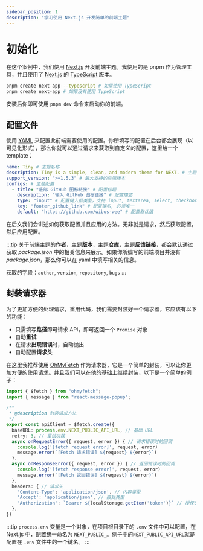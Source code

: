 ```yaml
---
sidebar_position: 1
description: "学习使用 Next.js 开发简单的前端主题"
---
```


# 初始化

在这个案例中，我们使用 [Next.js](https://nextjs.org/) 开发前端主题。我使用的是 pnpm 作为管理工具，并且使用了 [Next.js](https://nextjs.org/) 的 [TypeScript](https://nextjs.org/learn/typescript) 版本。

```bash
pnpm create next-app --typescript # 如果使用 TypeScript
pnpm create next-app # 如果没有使用 TypeScript
```

安装后你即可使用 `pnpm dev` 命令来启动你的前端。

## 配置文件

使用 [YAML](https://yaml.org/) 来配置此前端需要使用的配置。你所填写的配置在后台都会展现（以可见化形式），那么你就可以通过请求来获取到自定义的配置，这里给一个 template：

```yaml
name: Tiny # 主题名称
description: Tiny is a simple, clean, and modern theme for NEXT. # 主题描述
support_version: ">=1.5.3" # 最大支持的后端版本
configs: # 主题配置
  - title: "底部 GitHub 图标链接" # 配置标题
    description: "输入 GitHub 图标链接" # 配置描述
    type: "input" # 配置键入框类型，支持 input, textarea, select, checkbox, radio, switch
    key: "footer_github_link" # 配置键名, 必须唯一
    default: "https://github.com/wibus-wee" # 配置默认值
```

在后文我们会讲述如何获取配置并且应用的方法。无非就是请求，然后获取配置，然后应用配置。

:::tip
关于前端主题的**作者**，主题**版本**，主题**仓库**，主题**反馈链接**，都会默认通过获取 *package.json* 中的相关信息来展示。如果你所编写的前端项目并没有 *package.json*，那么你可以在 yaml 中填写相关的信息。

获取的字段：`author`, `version`, `repository`, `bugs`
:::

## 封装请求器

为了更加方便的处理请求，重用代码，我们需要封装好一个请求器，它应该有以下的功能：

- 只需填写**路径**即可请求 API，即可返回一个 `Promise` 对象
- 自动**重试**
- 在请求**出现错误**时，自动抛出
- 自动配置**请求头**

在这里我推荐使用 [OhMyFetch](https://github.com/unjs/ohmyfetch) 作为请求器，它是一个简单的封装，可以让你更加方便的使用请求。并且我们可以在他的基础上继续封装，以下是一个简单的例子：

```ts
import { $fetch } from "ohmyfetch";
import { message } from "react-message-popup";

/**
 * @description 封装请求方法
 */
export const apiClient = $fetch.create({
  baseURL: process.env.NEXT_PUBLIC_API_URL, // 基础 URL
  retry: 3, // 重试次数
  async onRequestError({ request, error }) { // 请求错误时的回调
    console.log('[fetch request error]', request, error)
    message.error(`[Fetch 请求错误] ${request} ${error}`)
  },
  async onResponseError({ request, error }) { // 返回错误时的回调
    console.log('[fetch response error]', request, error)
    message.error(`[Fetch 返回错误] ${request} ${error}`)
  },
  headers: { // 请求头
    'Content-Type': 'application/json', // 内容类型
    'Accept': 'application/json', // 接受类型
    'Authorization': `Bearer ${localStorage.getItem('token')}` // 授权token，如果你的项目需要用到 token，那么可以在这里配置，数据从 localStorage 中获取
  },
})
```

:::tip
`process.env` 变量是一个对象，在项目根目录下的 `.env` 文件中可以配置，在 Next.js 中，配置统一命名为 `NEXT_PUBLIC_`。例子中的`NEXT_PUBLIC_API_URL`就是配置在 `.env` 文件中的一个键名。
:::